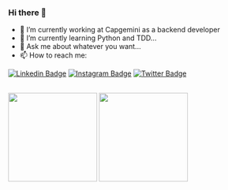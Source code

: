 ### Hi there 👋

<!--
**gguilherme42/gguilherme42** is a ✨ _special_ ✨ repository because its `README.md` (this file) appears on your GitHub profile. 

Here are some ideas to get you started -->

- 🔭 I’m currently working at Capgemini as a backend developer
- 🌱 I’m currently learning Python and TDD...
- 💬 Ask me about whatever you want...
- 📫 How to reach me: 

[![Linkedin Badge](https://img.shields.io/badge/-LinkedIn-blue?style=flat-square&logo=Linkedin&logoColor=white&link=https://www.linkedin.com/in/guilherme-rosa-4b48b5196/)](https://www.linkedin.com/in/guilherme-rosa-4b48b5196/)
[![Instagram Badge](https://img.shields.io/badge/-Instagram-%23E4405F?style=flat-square&logo=instagram&logoColor=white&link=https://www.instagram.com/gguilherme.r/)](https://www.instagram.com/gguilherme.r/)
[![Twitter Badge](https://img.shields.io/badge/-Twitter-1ca0f1?style=flat-square&labelColor=1ca0f1&logo=twitter&logoColor=white&link=https://twitter.com/gguilherme42)](https://twitter.com/gguilherme42)

<!-- Vertical Spacer -->
<br>

<div>
    <img height="180em" src="https://github-readme-stats.vercel.app/api?username=gguilherme42&show_icons=true&theme=monokai&include_all_commits=true&count_private=true"/>
    <img height="180em" src="https://github-readme-stats.vercel.app/api/top-langs/?username=gguilherme42&layout=compact&langs_count=16&theme=monokai"/>
    <img onclick="https://github.com/gguilherme42/" align="center"   src="http://www.thejewelleryeditor.com/media/images_thumbnails/filer_public_thumbnails/old/16294/spacer.gif__1536x0_q75_crop-scale_subsampling-2_upscale-false.png" width="5" />
</div>








